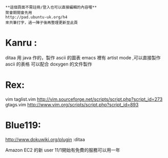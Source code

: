     **這個頁面不需註冊/登入也可以直接編輯的內容喔**
    聚會期間會先用 
    http://pad.ubuntu-uk.org/h4 
    來共筆打字，過一陣子後再整理更新至此頁



# Kanru :

ditaa
用 java 作的，製作 ascii 的圖表
 emacs 裡有 artist mode ,可以直接製作 ascii 的表格
可以配合 doxygen 的文件製作

# Rex:

vim
taglist.vim <http://vim.sourceforge.net/scripts/script.php?script_id=273>  
gtags.vim <http://www.vim.org/scripts/script.php?script_id=893>  

# Blue119:

<http://www.dokuwiki.org/plugin>  :ditaa

Amazon EC2 的新 user 11/1開始有免費的服務可以用一年